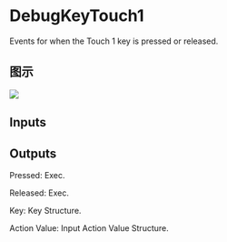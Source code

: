 # DebugKeyTouch1

Events for when the Touch 1 key is pressed or released.

## 图示

![]($-20221218-19215298.png)

## Inputs

## Outputs

Pressed: Exec.

Released: Exec.

Key: Key Structure.

Action Value: Input Action Value Structure.

